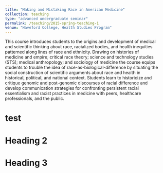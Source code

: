 ```yaml
---
title: "Making and Mistaking Race in American Medicine"
collection: teaching
type: "advanced undergraduate seminar"
permalink: /teaching/2015-spring-teaching-1
venue: "Haveford College, Health Studies Program"
---
```


This course introduces students to the origins and development of medical and scientific thinking about race, racialized bodies, and health inequities patterned along lines of race and ethnicity. Drawing on histories of medicine and empire; critical race theory; science and technology studies (STS); medical anthropology; and sociology of medicine the course equips students to trouble the idea of race-as-biological-difference by situating the social construction of scientific arguments about race and health in historical, political, and national context. Students learn to historicize and critique genomic and post-genomic discourses of racial difference and develop communication strategies for confronting persistent racial essentialism and racist practices in medicine with peers, healthcare professionals, and the public.

test
======

Heading 2
======

Heading 3
======
